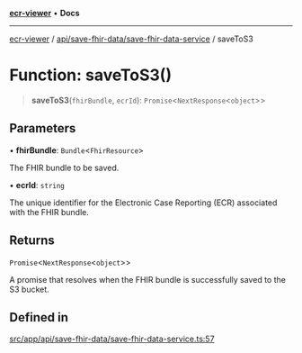 [**ecr-viewer**](../../../../README.md) • **Docs**

***

[ecr-viewer](../../../../README.md) / [api/save-fhir-data/save-fhir-data-service](../README.md) / saveToS3

# Function: saveToS3()

> **saveToS3**(`fhirBundle`, `ecrId`): `Promise`\<`NextResponse`\<`object`\>\>

## Parameters

• **fhirBundle**: `Bundle`\<`FhirResource`\>

The FHIR bundle to be saved.

• **ecrId**: `string`

The unique identifier for the Electronic Case Reporting (ECR) associated with the FHIR bundle.

## Returns

`Promise`\<`NextResponse`\<`object`\>\>

A promise that resolves when the FHIR bundle is successfully saved to the S3 bucket.

## Defined in

[src/app/api/save-fhir-data/save-fhir-data-service.ts:57](https://github.com/CDCgov/phdi/blob/fa63a85e5b4651bdfc0d25ecc23a67e11fbcba18/containers/ecr-viewer/src/app/api/save-fhir-data/save-fhir-data-service.ts#L57)
